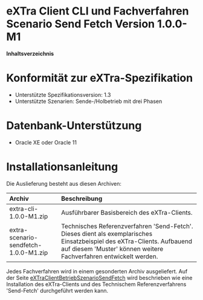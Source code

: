 # eXTra Client CLI und Fachverfahren Scenario Send Fetch Version 1.0.0-M1 #

**Inhaltsverzeichnis**


# Konformität zur eXTra-Spezifikation #
  * Unterstützte Spezifikationsversion: 1.3
  * Unterstützte Szenarien: Sende-/Holbetrieb mit drei Phasen

# Datenbank-Unterstützung #
  * Oracle XE oder Oracle 11

# Installationsanleitung #

Die Auslieferung besteht aus diesen Archiven:

| **Archiv** | **Beschreibung** |
|:-----------|:-----------------|
| extra-cli-1.0.0-M1.zip | Ausführbarer Basisbereich des eXTra-Clients. |
| extra-scenario-sendfetch-1.0.0-M1.zip | Technisches Referenzverfahren 'Send-Fetch'. Dieses dient als exemplarisches Einsatzbeispiel des eXTra-Clients. Aufbauend auf diesem 'Muster' können weitere Fachverfahren entwickelt werden. |

Jedes Fachverfahren wird in einem gesonderten Archiv ausgeliefert.
Auf der Seite [eXTraClientBetriebSzenarioSendFetch](eXTraClientBetriebSzenarioSendFetch.md) wird beschrieben wie eine Installation des eXTra-Clients und des Technischem Referenzverfahrens 'Send-Fetch' durchgeführt werden kann.
